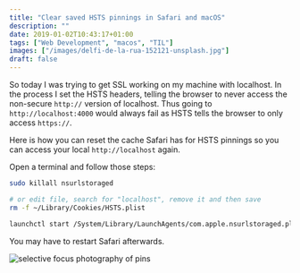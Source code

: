 ```yaml
---
title: "Clear saved HSTS pinnings in Safari and macOS"
description: ""
date: 2019-01-02T10:43:17+01:00
tags: ["Web Development", "macos", "TIL"]
images: ["/images/delfi-de-la-rua-152121-unsplash.jpg"]
draft: false
---
```

So today I was trying to get SSL working on my machine with localhost. In the process I set the HSTS headers, telling the browser to never access the non-secure `http://` version of localhost. Thus going to `http://localhost:4000` would always fail as HSTS tells the browser to only access `https://`.<!--more-->

Here is how you can reset the cache Safari has for HSTS pinnings so you can access your local `http://localhost` again.

Open a terminal and follow those steps:

```bash
sudo killall nsurlstoraged

# or edit file, search for "localhost", remove it and then save
rm -f ~/Library/Cookies/HSTS.plist

launchctl start /System/Library/LaunchAgents/com.apple.nsurlstoraged.plist
```

You may have to restart Safari afterwards.

![selective focus photography of pins](/images/delfi-de-la-rua-152121-unsplash.jpg)
